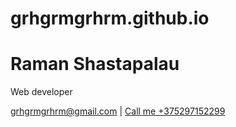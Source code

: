 # grhgrmgrhrm.github.io

# Raman Shastapalau
Web developer

<div id="webaddress">
<a href="mailto:grhgrmgrhrm@gmail.com?subject=Invitation%20to%20interview&body=Hello!%0AWe%20are%20interested%20in%20your%20work%20experience,%20so%20we%20invite%20you%20to%20an%20interview.%0AWith%20respect,%0our%20Team">grhgrmgrhrm@gmail.com</a>
| <a href="tel:+375297152299">Call me +375297152299</a>
</div>

